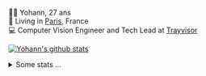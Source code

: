 <p>
  👨🏻 <bold>Yohann</bold>, 27 ans<br/>
  💼 Living in <a href="https://www.google.com/maps?q=paris">Paris</a>, France<br/>
  💻 Computer Vision Engineer and Tech Lead at <a href="https://trayvisor.com/">Trayvisor</a><br/>
</p>

<a href="https://github.com/anuraghazra/github-readme-stats"><img align="center" src="https://github-readme-stats-go94hl40s-yohann84l.vercel.app//api?username=yohann84L&show_icons=true&include_all_commits=true" alt="Yohann's github stats" /> </a>


<details>
  <summary>Some stats ...</summary><br/>
  

<!--START_SECTION:waka-->
![Code Time](http://img.shields.io/badge/Code%20Time-249%20hrs%202%20mins-blue)

![Profile Views](http://img.shields.io/badge/Profile%20Views-0-blue)

**🐱 My GitHub Data** 

> 🏆 1,242 Contributions in the Year 2022
 > 
> 📦 440.5 kB Used in GitHub's Storage 
 > 
> 🚫 Not Opted to Hire
 > 
> 📜 24 Public Repositories 
 > 
> 🔑 21 Private Repositories  
 > 
**I'm an Early 🐤** 

```text
🌞 Morning    312 commits    ████████░░░░░░░░░░░░░░░░░   31.97% 
🌆 Daytime    544 commits    ██████████████░░░░░░░░░░░   55.74% 
🌃 Evening    119 commits    ███░░░░░░░░░░░░░░░░░░░░░░   12.19% 
🌙 Night      1 commits      ░░░░░░░░░░░░░░░░░░░░░░░░░   0.1%

```
📅 **I'm Most Productive on Friday** 

```text
Monday       173 commits    ████░░░░░░░░░░░░░░░░░░░░░   17.73% 
Tuesday      182 commits    ████░░░░░░░░░░░░░░░░░░░░░   18.65% 
Wednesday    174 commits    ████░░░░░░░░░░░░░░░░░░░░░   17.83% 
Thursday     204 commits    █████░░░░░░░░░░░░░░░░░░░░   20.9% 
Friday       220 commits    █████░░░░░░░░░░░░░░░░░░░░   22.54% 
Saturday     14 commits     ░░░░░░░░░░░░░░░░░░░░░░░░░   1.43% 
Sunday       9 commits      ░░░░░░░░░░░░░░░░░░░░░░░░░   0.92%

```


📊 **This Week I Spent My Time On** 

```text
⌚︎ Time Zone: Europe/Paris

💬 Programming Languages: 
Python                   10 hrs 44 mins      ████████████████░░░░░░░░░   63.54% 
Jupyter                  2 hrs 15 mins       ███░░░░░░░░░░░░░░░░░░░░░░   13.4% 
Text                     52 mins             █░░░░░░░░░░░░░░░░░░░░░░░░   5.21% 
Docker                   42 mins             █░░░░░░░░░░░░░░░░░░░░░░░░   4.18% 
HTTP Request             41 mins             █░░░░░░░░░░░░░░░░░░░░░░░░   4.08%

🔥 Editors: 
PyCharm                  16 hrs 54 mins      █████████████████████████   100.0%

💻 Operating System: 
Mac                      16 hrs 54 mins      █████████████████████████   100.0%

```

**I Mostly Code in Python** 

```text
Python                   18 repos            ██████████████░░░░░░░░░░░   56.25% 
Java                     6 repos             ████░░░░░░░░░░░░░░░░░░░░░   18.75% 
JavaScript               2 repos             █░░░░░░░░░░░░░░░░░░░░░░░░   6.25% 
R                        2 repos             █░░░░░░░░░░░░░░░░░░░░░░░░   6.25% 
HTML                     1 repo              ░░░░░░░░░░░░░░░░░░░░░░░░░   3.12%

```



 Last Updated on 24/11/2022 01:53:19 UTC
<!--END_SECTION:waka-->
